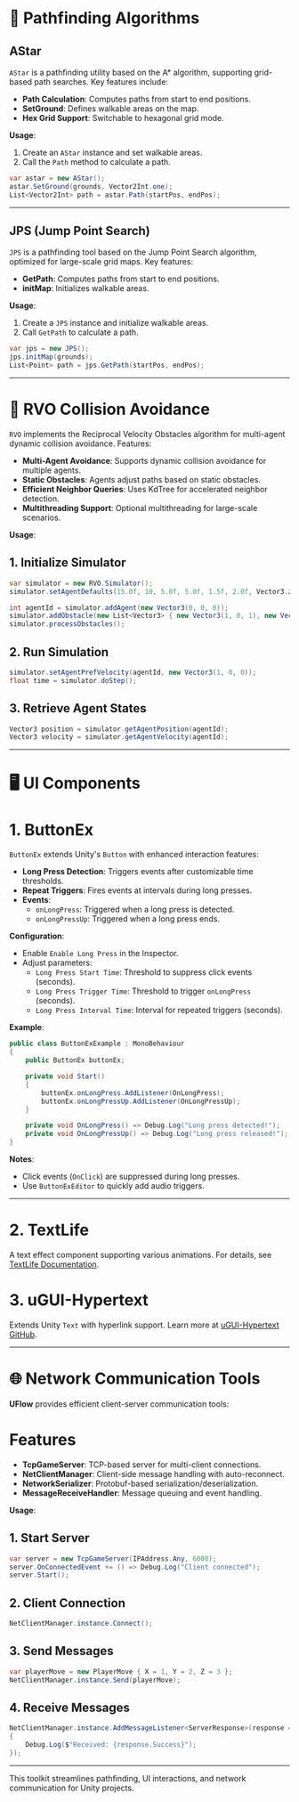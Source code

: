 

# 🧭 Pathfinding Algorithms

## AStar
`AStar` is a pathfinding utility based on the A* algorithm, supporting grid-based path searches. Key features include:
- **Path Calculation**: Computes paths from start to end positions.
- **SetGround**: Defines walkable areas on the map.
- **Hex Grid Support**: Switchable to hexagonal grid mode.

**Usage**:
1. Create an `AStar` instance and set walkable areas.
2. Call the `Path` method to calculate a path.

```csharp  
var astar = new AStar();  
astar.SetGround(grounds, Vector2Int.one);  
List<Vector2Int> path = astar.Path(startPos, endPos);  
```  

---  

## JPS (Jump Point Search)
`JPS` is a pathfinding tool based on the Jump Point Search algorithm, optimized for large-scale grid maps. Key features:
- **GetPath**: Computes paths from start to end positions.
- **initMap**: Initializes walkable areas.

**Usage**:
1. Create a `JPS` instance and initialize walkable areas.
2. Call `GetPath` to calculate a path.

```csharp  
var jps = new JPS();  
jps.initMap(grounds);  
List<Point> path = jps.GetPath(startPos, endPos);  
```  

---  

# 🚦 RVO Collision Avoidance
`RVO` implements the Reciprocal Velocity Obstacles algorithm for multi-agent dynamic collision avoidance. Features:
- **Multi-Agent Avoidance**: Supports dynamic collision avoidance for multiple agents.
- **Static Obstacles**: Agents adjust paths based on static obstacles.
- **Efficient Neighbor Queries**: Uses KdTree for accelerated neighbor detection.
- **Multithreading Support**: Optional multithreading for large-scale scenarios.

**Usage**:

## 1. Initialize Simulator
```csharp  
var simulator = new RVO.Simulator();  
simulator.setAgentDefaults(15.0f, 10, 5.0f, 5.0f, 1.5f, 2.0f, Vector3.zero);  

int agentId = simulator.addAgent(new Vector3(0, 0, 0));  
simulator.addObstacle(new List<Vector3> { new Vector3(1, 0, 1), new Vector3(1, 0, -1) });  
simulator.processObstacles();  
```  

## 2. Run Simulation
```csharp  
simulator.setAgentPrefVelocity(agentId, new Vector3(1, 0, 0));  
float time = simulator.doStep();  
```  

## 3. Retrieve Agent States
```csharp  
Vector3 position = simulator.getAgentPosition(agentId);  
Vector3 velocity = simulator.getAgentVelocity(agentId);  
```  

---  

# 🖥️ UI Components

# 1. ButtonEx
`ButtonEx` extends Unity's `Button` with enhanced interaction features:
- **Long Press Detection**: Triggers events after customizable time thresholds.
- **Repeat Triggers**: Fires events at intervals during long presses.
- **Events**:
    - `onLongPress`: Triggered when a long press is detected.
    - `onLongPressUp`: Triggered when a long press ends.

**Configuration**:
- Enable `Enable Long Press` in the Inspector.
- Adjust parameters:
    - `Long Press Start Time`: Threshold to suppress click events (seconds).
    - `Long Press Trigger Time`: Threshold to trigger `onLongPress` (seconds).
    - `Long Press Interval Time`: Interval for repeated triggers (seconds).

**Example**:
```csharp  
public class ButtonExExample : MonoBehaviour  
{  
    public ButtonEx buttonEx;  

    private void Start()  
    {  
        buttonEx.onLongPress.AddListener(OnLongPress);  
        buttonEx.onLongPressUp.AddListener(OnLongPressUp);  
    }  

    private void OnLongPress() => Debug.Log("Long press detected!");  
    private void OnLongPressUp() => Debug.Log("Long press released!");  
}  
```  

**Notes**:
- Click events (`OnClick`) are suppressed during long presses.
- Use `ButtonExEditor` to quickly add audio triggers.

---  

# 2. TextLife
A text effect component supporting various animations. For details, see [TextLife Documentation](https://flowus.cn/enjoygameclub/share/fa2ac259-3498-4282-8200-3caeef47caef).

# 3. uGUI-Hypertext
Extends Unity `Text` with hyperlink support. Learn more at [uGUI-Hypertext GitHub](https://github.com/setchi/uGUI-Hypertext).

---  

# 🌐 Network Communication Tools

**UFlow** provides efficient client-server communication tools:

# Features
- **TcpGameServer**: TCP-based server for multi-client connections.
- **NetClientManager**: Client-side message handling with auto-reconnect.
- **NetworkSerializer**: Protobuf-based serialization/deserialization.
- **MessageReceiveHandler**: Message queuing and event handling.

**Usage**:

## 1. Start Server
```csharp  
var server = new TcpGameServer(IPAddress.Any, 6000);  
server.OnConnectedEvent += () => Debug.Log("Client connected");  
server.Start();  
```  

## 2. Client Connection
```csharp  
NetClientManager.instance.Connect();  
```  

## 3. Send Messages
```csharp  
var playerMove = new PlayerMove { X = 1, Y = 2, Z = 3 };  
NetClientManager.instance.Send(playerMove);  
```  

## 4. Receive Messages
```csharp  
NetClientManager.instance.AddMessageListener<ServerResponse>(response =>  
{  
    Debug.Log($"Received: {response.Success}");  
});  
```  

---  

This toolkit streamlines pathfinding, UI interactions, and network communication for Unity projects.